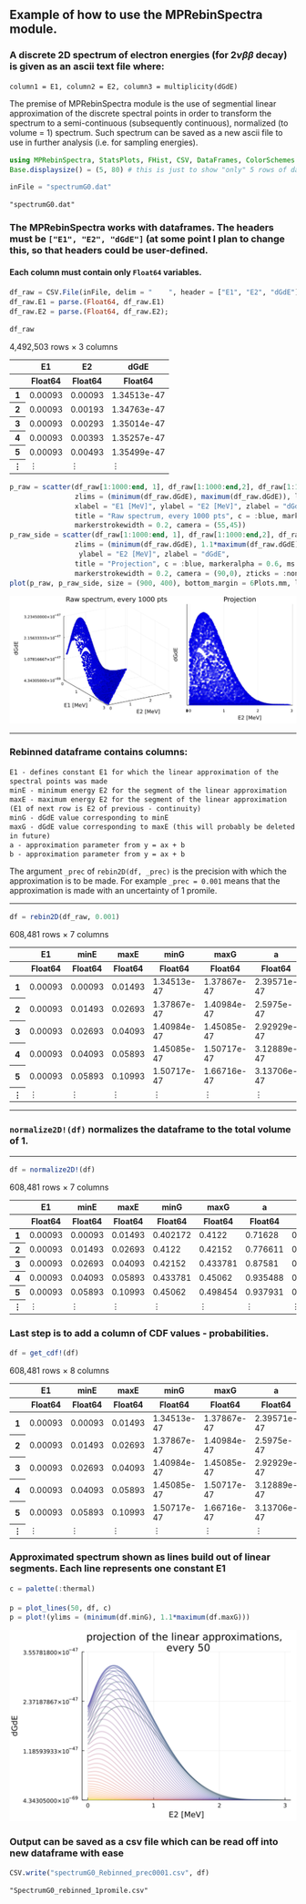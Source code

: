 ## Example of how to use the MPRebinSpectra module. 
### A discrete 2D spectrum of electron energies (for $2\nu\beta\beta$ decay) is given as an ascii text file where:
    column1 = E1, column2 = E2, column3 = multiplicity(dGdE)

The premise of MPRebinSpectra module is the use of segmential linear approximation of the discrete spectral points in order to transform the spectrum to a semi-continuous (subsequently continuous), normalized (to volume = 1) spectrum. Such spectrum can be saved as a new ascii file to use in further analysis (i.e. for sampling energies).  


```julia
using MPRebinSpectra, StatsPlots, FHist, CSV, DataFrames, ColorSchemes
Base.displaysize() = (5, 80) # this is just to show "only" 5 rows of dataframes
```


```julia
inFile = "spectrumG0.dat"
```




    "spectrumG0.dat"



### The MPRebinSpectra works with dataframes. The headers must be ```["E1", "E2", "dGdE"]``` (at some point I plan to change this, so that headers could be user-defined. 

#### Each column must contain only ```Float64``` variables. 


```julia
df_raw = CSV.File(inFile, delim = "    ", header = ["E1", "E2", "dGdE"]) |> DataFrame
df_raw.E1 = parse.(Float64, df_raw.E1)
df_raw.E2 = parse.(Float64, df_raw.E2);
```


```julia
df_raw
```




<div class="data-frame"><p>4,492,503 rows × 3 columns</p><table class="data-frame"><thead><tr><th></th><th>E1</th><th>E2</th><th>dGdE</th></tr><tr><th></th><th title="Float64">Float64</th><th title="Float64">Float64</th><th title="Float64">Float64</th></tr></thead><tbody><tr><th>1</th><td>0.00093</td><td>0.00093</td><td>1.34513e-47</td></tr><tr><th>2</th><td>0.00093</td><td>0.00193</td><td>1.34763e-47</td></tr><tr><th>3</th><td>0.00093</td><td>0.00293</td><td>1.35014e-47</td></tr><tr><th>4</th><td>0.00093</td><td>0.00393</td><td>1.35257e-47</td></tr><tr><th>5</th><td>0.00093</td><td>0.00493</td><td>1.35499e-47</td></tr><tr><th>&vellip;</th><td>&vellip;</td><td>&vellip;</td><td>&vellip;</td></tr></tbody></table></div>




```julia
p_raw = scatter(df_raw[1:1000:end, 1], df_raw[1:1000:end,2], df_raw[1:1000:end,3],
                zlims = (minimum(df_raw.dGdE), maximum(df_raw.dGdE)), legend = :false,
                xlabel = "E1 [MeV]", ylabel = "E2 [MeV]", zlabel = "dGdE", 
                title = "Raw spectrum, every 1000 pts", c = :blue, markeralpha = 1, ms = 2.5,
                markerstrokewidth = 0.2, camera = (55,45))
p_raw_side = scatter(df_raw[1:1000:end, 1], df_raw[1:1000:end,2], df_raw[1:1000:end,3],
                zlims = (minimum(df_raw.dGdE), 1.1*maximum(df_raw.dGdE)), legend = :false,
                 ylabel = "E2 [MeV]", zlabel = "dGdE", 
                title = "Projection", c = :blue, markeralpha = 0.6, ms = 4,
                markerstrokewidth = 0.2, camera = (90,0), zticks = :none)
plot(p_raw, p_raw_side, size = (900, 400), bottom_margin = 6Plots.mm, left_margin = 6Plots.mm)
```




    
![svg](Example/output_6_0.svg)
    



----------------------------------------

### Rebinned dataframe contains columns:
    E1 - defines constant E1 for which the linear approximation of the spectral points was made
    minE - minimum energy E2 for the segment of the linear approximation 
    maxE - maximum energy E2 for the segment of the linear approximation (E1 of next row is E2 of previous - continuity)
    minG - dGdE value corresponding to minE 
    maxG - dGdE value corresponding to maxE (this will probably be deleted in future)
    a - approximation parameter from y = ax + b
    b - approximation parameter from y = ax + b
    
The argument ```_prec``` of ```rebin2D(df, _prec)``` is the precision with which the approximation is to be made. For example ```_prec = 0.001``` means that the approximation is made with an uncertainty of 1 promile. 

-------------------------------------------------------------------


```julia
df = rebin2D(df_raw, 0.001)
```




<div class="data-frame"><p>608,481 rows × 7 columns</p><table class="data-frame"><thead><tr><th></th><th>E1</th><th>minE</th><th>maxE</th><th>minG</th><th>maxG</th><th>a</th><th>b</th></tr><tr><th></th><th title="Float64">Float64</th><th title="Float64">Float64</th><th title="Float64">Float64</th><th title="Float64">Float64</th><th title="Float64">Float64</th><th title="Float64">Float64</th><th title="Float64">Float64</th></tr></thead><tbody><tr><th>1</th><td>0.00093</td><td>0.00093</td><td>0.01493</td><td>1.34513e-47</td><td>1.37867e-47</td><td>2.39571e-47</td><td>1.3429e-47</td></tr><tr><th>2</th><td>0.00093</td><td>0.01493</td><td>0.02693</td><td>1.37867e-47</td><td>1.40984e-47</td><td>2.5975e-47</td><td>1.33989e-47</td></tr><tr><th>3</th><td>0.00093</td><td>0.02693</td><td>0.04093</td><td>1.40984e-47</td><td>1.45085e-47</td><td>2.92929e-47</td><td>1.33095e-47</td></tr><tr><th>4</th><td>0.00093</td><td>0.04093</td><td>0.05893</td><td>1.45085e-47</td><td>1.50717e-47</td><td>3.12889e-47</td><td>1.32278e-47</td></tr><tr><th>5</th><td>0.00093</td><td>0.05893</td><td>0.10993</td><td>1.50717e-47</td><td>1.66716e-47</td><td>3.13706e-47</td><td>1.3223e-47</td></tr><tr><th>&vellip;</th><td>&vellip;</td><td>&vellip;</td><td>&vellip;</td><td>&vellip;</td><td>&vellip;</td><td>&vellip;</td><td>&vellip;</td></tr></tbody></table></div>



----------------------------

### ```normalize2D!(df)``` normalizes the dataframe to the total volume of 1. 

-----------------------------


```julia
df = normalize2D!(df)
```




<div class="data-frame"><p>608,481 rows × 7 columns</p><table class="data-frame"><thead><tr><th></th><th>E1</th><th>minE</th><th>maxE</th><th>minG</th><th>maxG</th><th>a</th><th>b</th></tr><tr><th></th><th title="Float64">Float64</th><th title="Float64">Float64</th><th title="Float64">Float64</th><th title="Float64">Float64</th><th title="Float64">Float64</th><th title="Float64">Float64</th><th title="Float64">Float64</th></tr></thead><tbody><tr><th>1</th><td>0.00093</td><td>0.00093</td><td>0.01493</td><td>0.402172</td><td>0.4122</td><td>0.71628</td><td>0.401506</td></tr><tr><th>2</th><td>0.00093</td><td>0.01493</td><td>0.02693</td><td>0.4122</td><td>0.42152</td><td>0.776611</td><td>0.400606</td></tr><tr><th>3</th><td>0.00093</td><td>0.02693</td><td>0.04093</td><td>0.42152</td><td>0.433781</td><td>0.87581</td><td>0.397934</td></tr><tr><th>4</th><td>0.00093</td><td>0.04093</td><td>0.05893</td><td>0.433781</td><td>0.45062</td><td>0.935488</td><td>0.395491</td></tr><tr><th>5</th><td>0.00093</td><td>0.05893</td><td>0.10993</td><td>0.45062</td><td>0.498454</td><td>0.937931</td><td>0.395348</td></tr><tr><th>&vellip;</th><td>&vellip;</td><td>&vellip;</td><td>&vellip;</td><td>&vellip;</td><td>&vellip;</td><td>&vellip;</td><td>&vellip;</td></tr></tbody></table></div>



### Last step is to add a column of CDF values - probabilities. 


```julia
df = get_cdf!(df)
```




<div class="data-frame"><p>608,481 rows × 8 columns</p><table class="data-frame"><thead><tr><th></th><th>E1</th><th>minE</th><th>maxE</th><th>minG</th><th>maxG</th><th>a</th><th>b</th><th>cdf</th></tr><tr><th></th><th title="Float64">Float64</th><th title="Float64">Float64</th><th title="Float64">Float64</th><th title="Float64">Float64</th><th title="Float64">Float64</th><th title="Float64">Float64</th><th title="Float64">Float64</th><th title="Float64">Float64</th></tr></thead><tbody><tr><th>1</th><td>0.00093</td><td>0.00093</td><td>0.01493</td><td>1.34513e-47</td><td>1.37867e-47</td><td>2.39571e-47</td><td>1.3429e-47</td><td>1.90666e-52</td></tr><tr><th>2</th><td>0.00093</td><td>0.01493</td><td>0.02693</td><td>1.37867e-47</td><td>1.40984e-47</td><td>2.5975e-47</td><td>1.33989e-47</td><td>3.57977e-52</td></tr><tr><th>3</th><td>0.00093</td><td>0.02693</td><td>0.04093</td><td>1.40984e-47</td><td>1.45085e-47</td><td>2.92929e-47</td><td>1.33095e-47</td><td>5.58225e-52</td></tr><tr><th>4</th><td>0.00093</td><td>0.04093</td><td>0.05893</td><td>1.45085e-47</td><td>1.50717e-47</td><td>3.12889e-47</td><td>1.32278e-47</td><td>8.24447e-52</td></tr><tr><th>5</th><td>0.00093</td><td>0.05893</td><td>0.10993</td><td>1.50717e-47</td><td>1.66716e-47</td><td>3.13706e-47</td><td>1.3223e-47</td><td>1.6339e-51</td></tr><tr><th>&vellip;</th><td>&vellip;</td><td>&vellip;</td><td>&vellip;</td><td>&vellip;</td><td>&vellip;</td><td>&vellip;</td><td>&vellip;</td><td>&vellip;</td></tr></tbody></table></div>



### Approximated spectrum shown as lines build out of linear segments. Each line represents one constant E1



```julia
c = palette(:thermal)

p = plot_lines(50, df, c)
p = plot!(ylims = (minimum(df.minG), 1.1*maximum(df.maxG)))
```




    
![svg](Example/output_14_0.svg)
    



### Output can be saved as a csv file which can be read off into new dataframe with ease


```julia
CSV.write("spectrumG0_Rebinned_prec0001.csv", df)
```




    "SpectrumG0_rebinned_1promile.csv"


